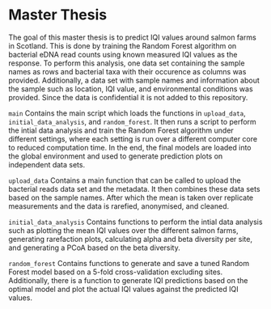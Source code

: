 # Master Thesis 

The goal of this master thesis is to predict IQI values around salmon farms in Scotland. This is done by training the Random Forest algorithm on bacterial eDNA read counts using known measured IQI values as the response. To perform this analysis, one data set containing the sample names as rows and bacterial taxa with their occurence as columns was provided. Additionally, a data set with sample names and information about the sample such as location, IQI value, and environmental conditions was provided. Since the data is confidential it is not added to this repository.

`main` Contains the main script which loads the functions in `upload_data`, `initial_data_analysis`, and `random_forest`. It then runs a script to perform the intial data analysis and train the Random Forest algorithm under different settings, where each setting is run over a different computer core to reduced computation time. In the end, the final models are loaded into the global environment and used to generate prediction plots on independent data sets.

`upload_data` Contains a main function that can be called to upload the bacterial reads data set and the metadata. It then combines these data sets based on the sample names. After which the mean is taken over replicate measurements and the data is rarefied, anonymised, and cleaned.

`initial_data_analysis` Contains functions to perform the intial data analysis such as plotting the mean IQI values over the different salmon farms, generating rarefaction plots, calculating alpha and beta diversity per site, and generating a PCoA based on the beta diversity. 

`random_forest` Contains functions to generate and save a tuned Random Forest model based on a 5-fold cross-validation excluding sites. Additionally, there is a function to generate IQI predictions based on the optimal model and plot the actual IQI values against the predicted IQI values.
